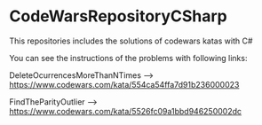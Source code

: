 # CodeWarsRepositoryCSharp
This repositories includes the solutions of codewars katas with C#

You can see the instructions of the problems with following links:

DeleteOcurrencesMoreThanNTimes --> https://www.codewars.com/kata/554ca54ffa7d91b236000023

FindTheParityOutlier --> https://www.codewars.com/kata/5526fc09a1bbd946250002dc
